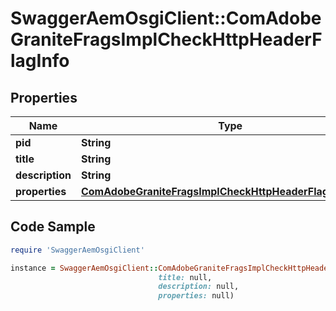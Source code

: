 # SwaggerAemOsgiClient::ComAdobeGraniteFragsImplCheckHttpHeaderFlagInfo

## Properties

Name | Type | Description | Notes
------------ | ------------- | ------------- | -------------
**pid** | **String** |  | [optional] 
**title** | **String** |  | [optional] 
**description** | **String** |  | [optional] 
**properties** | [**ComAdobeGraniteFragsImplCheckHttpHeaderFlagProperties**](ComAdobeGraniteFragsImplCheckHttpHeaderFlagProperties.md) |  | [optional] 

## Code Sample

```ruby
require 'SwaggerAemOsgiClient'

instance = SwaggerAemOsgiClient::ComAdobeGraniteFragsImplCheckHttpHeaderFlagInfo.new(pid: null,
                                 title: null,
                                 description: null,
                                 properties: null)
```


